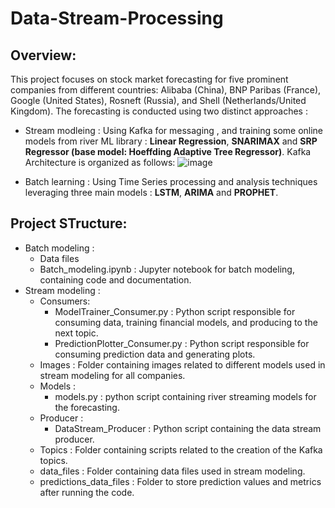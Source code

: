 # Data-Stream-Processing

## Overview:

This project focuses on stock market forecasting for five prominent companies from different countries: Alibaba (China), BNP Paribas (France), Google (United States), Rosneft (Russia), and Shell (Netherlands/United Kingdom). The forecasting is conducted using two distinct approaches :
* Stream modleing : Using Kafka for messaging , and training some online models from river ML library : **Linear Regression**, **SNARIMAX** and **SRP Regressor (base model: Hoeffding Adaptive Tree Regressor)**.
  Kafka Architecture is organized as follows:
  ![image](https://github.com/jawharmohammed/Data-Stream-Processing/assets/72218345/d81078a4-ad54-45f9-833f-d7e7d6e986b8)
  
* Batch learning : Using Time Series processing and analysis techniques leveraging three main models : **LSTM**, **ARIMA** and **PROPHET**.

## Project STructure:

* Batch modeling :
  * Data files
  * Batch_modeling.ipynb : Jupyter notebook for batch modeling, containing code and documentation.
* Stream modeling :
  * Consumers:
    * ModelTrainer_Consumer.py : Python script responsible for consuming data, training financial models, and producing to the next topic.
    * PredictionPlotter_Consumer.py : Python script responsible for consuming prediction data and generating plots.
  * Images : Folder containing images related to different models used in stream modeling for all companies.
  * Models :
    * models.py : python script containing river streaming models for the forecasting.
  * Producer :
    * DataStream_Producer : Python script containing the data stream producer.
  * Topics : Folder containing scripts related to the creation of the Kafka topics.
  * data_files : Folder containing data files used in stream modeling.
  * predictions_data_files : Folder to store prediction values and metrics after running the code.
    
  
  
